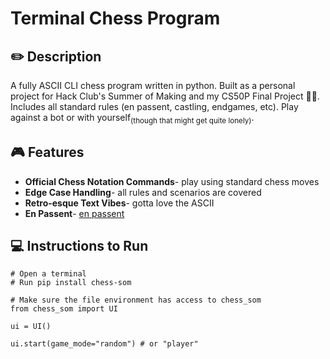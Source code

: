 # Terminal Chess Program 

## ✏️ Description
A fully ASCII CLI chess program written in python. Built as a personal project for Hack Club's Summer of Making and my CS50P Final Project 👏😃. Includes all standard rules (en passent, castling, endgames, etc). Play against a bot or with yourself<sub>(though that might get quite lonely)</sub>.

## 🎮 Features
- **Official Chess Notation Commands**- play using standard chess moves
- **Edge Case Handling**- all rules and scenarios are covered
- **Retro-esque Text Vibes**- gotta love the ASCII
- **En Passent**- <ins>en passent</ins>

## 💻 Instructions to Run

```
# Open a terminal
# Run pip install chess-som

# Make sure the file environment has access to chess_som
from chess_som import UI

ui = UI()

ui.start(game_mode="random") # or "player"
```

